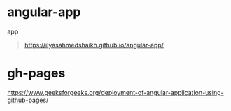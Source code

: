 # angular-app
app
> https://ilyasahmedshaikh.github.io/angular-app/

# gh-pages
https://www.geeksforgeeks.org/deployment-of-angular-application-using-github-pages/